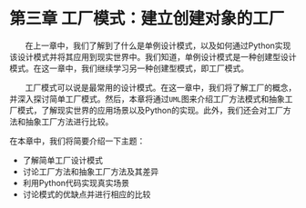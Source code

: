 第三章 工厂模式：建立创建对象的工厂
===

&nbsp;&nbsp;&nbsp;&nbsp;&nbsp;&nbsp;&nbsp;在上一章中，我们了解到了什么是单例设计模式，以及如何通过Python实现该设计模式并将其应用到现实世界中。我们知道，单例设计模式是一种创建型设计模式。在这一章中，我们继续学习另一种创建型模式，即工厂模式。

&nbsp;&nbsp;&nbsp;&nbsp;&nbsp;&nbsp;&nbsp;工厂模式可以说是最常用的设计模式。在这一章中，我们将了解工厂的概念，并深入探讨简单工厂模式。然后，本章将通过`UML`图来介绍工厂方法模式和抽象工厂模式，了解现实世界的应用场景以及Python的实现。此外，我们还会对工厂方法和抽象工厂方法进行比较。

在本章中，我们将简要介绍一下主题：
* 了解简单工厂设计模式
* 讨论工厂方法和抽象工厂方法及其差异
* 利用Python代码实现真实场景
* 讨论模式的优缺点并进行相应的比较
